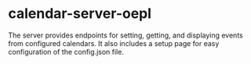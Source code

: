 # calendar-server-oepl
The server provides endpoints for setting, getting, and displaying events from configured calendars. It also includes a setup page for easy configuration of the config.json file.
